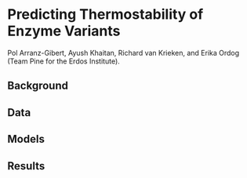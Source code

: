 Predicting Thermostability of Enzyme Variants
=========================================================================

Pol Arranz-Gibert, Ayush Khaitan, Richard van Krieken, and Erika Ordog (Team Pine for the Erdos Institute).

Background
----------



Data
-------



Models
-----------

Results
---------------




